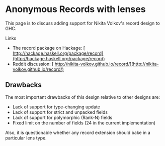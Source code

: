 # Anonymous Records with lenses


This page is to discuss adding support for Nikita Volkov's record design to GHC.


Links

- The record package on Hackage: [ http://hackage.haskell.org/package/record](http://hackage.haskell.org/package/record)
- Reddit discussion: [ http://nikita-volkov.github.io/record/](http://nikita-volkov.github.io/record/)

## Drawbacks


The most important drawbacks of this design relative to other designs are:

- Lack of support for type-changing update
- Lack of support for strict and unpacked fields
- Lack of support for polymorphic (Rank-N) fields
- Fixed limit on the number of fields (24 in the current implementation)


Also, it is questionable whether any record extension should bake in a particular lens type.
